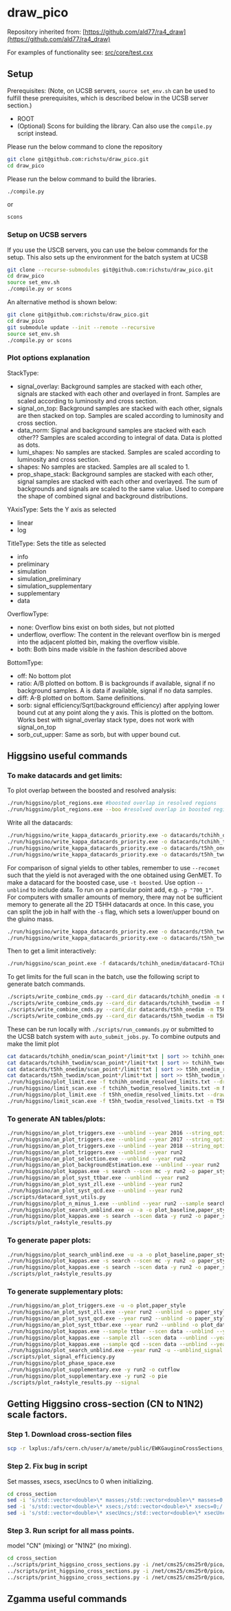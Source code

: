 draw_pico
========

Repository inherited from: [https://github.com/ald77/ra4_draw](https://github.com/ald77/ra4_draw)

For examples of functionality see: [src/core/test.cxx](src/core/test.cxx)

## Setup

Prerequisites: (Note, on UCSB servers, `source set_env.sh` can be used to fulfill these prerequisites, which is described below in the UCSB server section.)
- ROOT 
- (Optional) Scons for building the library. Can also use the `compile.py` script instead.

Please run the below command to clone the repository

~~~~bash
git clone git@github.com:richstu/draw_pico.git
cd draw_pico
~~~~

Please run the below command to build the libraries.

~~~~bash
./compile.py
~~~~

or

~~~~bash
scons
~~~~

### Setup on UCSB servers

If you use the USCB servers,
you can use the below commands for the setup.
This also sets up the environment for the batch system at UCSB

~~~~bash
git clone --recurse-submodules git@github.com:richstu/draw_pico.git
cd draw_pico
source set_env.sh
./compile.py or scons
~~~~

An alternative method is shown below:

~~~~bash
git clone git@github.com:richstu/draw_pico.git
cd draw_pico
git submodule update --init --remote --recursive
source set_env.sh
./compile.py or scons
~~~~

### Plot options explanation

StackType:
- signal\_overlay: Background samples are stacked with each other, signals are stacked with each other and overlayed in front. Samples are scaled according to luminosity and cross section.
- signal\_on\_top: Background samples are stacked with each other, signals are then stacked on top. Samples are scaled according to luminosity and cross section.
- data\_norm: Signal and background samples are stacked with each other?? Samples are scaled according to integral of data. Data is plotted as dots.
- lumi\_shapes: No samples are stacked. Samples are scaled according to luminosity and cross section.
- shapes: No samples are stacked. Samples are all scaled to 1.
- prop\_shape\_stack: Background samples are stacked with each other, signal samples are stacked with each other and overlayed. The sum of backgrounds and signals are scaled to the same value. Used to compare the shape of combined signal and background distributions.

YAxisType: Sets the Y axis as selected
- linear
- log

TitleType: Sets the title as selected
- info
- preliminary
- simulation
- simulation\_preliminary
- simulation\_supplementary
- supplementary
- data

OverflowType:
- none: Overflow bins exist on both sides, but not plotted
- underflow, overflow: The content in the relevant overflow bin is merged into the adjacent plotted bin, making the overflow visible.
- both: Both bins made visible in the fashion described above

BottomType:
- off: No bottom plot
- ratio: A/B plotted on bottom. B is backgrounds if available, signal if no background samples. A is data if available, signal if no data samples.
- diff: A-B plotted on bottom. Same definitions.
- sorb: signal efficiency/Sqrt(background efficiency) after applying lower bound cut at any point along the y axis. This is plotted on the bottom. Works best with signal\_overlay stack type, does not work with signal\_on\_top
- sorb\_cut\_upper: Same as sorb, but with upper bound cut.

## Higgsino useful commands

### To make datacards and get limits:

To plot overlap between the boosted and resolved analysis:

~~~~bash
./run/higgsino/plot_regions.exe #boosted overlap in resolved regions
./run/higgsino/plot_regions.exe --boo #resolved overlap in boosted regions
~~~~

Write all the datacards:

~~~~bash
./run/higgsino/write_kappa_datacards_priority.exe -o datacards/tchihh_onedim/ -m CN -1 -r 1 --unblind --unblind_signalregion
./run/higgsino/write_kappa_datacards_priority.exe -o datacards/tchihh_twodim/ -m N1N2 -2 -r 1 --unblind --unblind_signalregion
./run/higgsino/write_kappa_datacards_priority.exe -o datacards/t5hh_onedim/ -m T5HH -f -1 -r 1 --unblind --unblind_signalregion
./run/higgsino/write_kappa_datacards_priority.exe -o datacards/t5hh_twodim/ -m T5HH -2 -r 1 --unblind --unblind_signalregion
~~~~

For comparison of signal yields to other tables, remember to use `--recomet` such that the yield is not averaged with the one obtained using GenMET. To make a datacard for the boosted case, use `-t boosted`. Use option `--unblind` to include data. To run on a particular point add, e.g. `-p "700_1"`. For computers with smaller amounts of memory, there may not be sufficient memory to generate all the 2D T5HH datacards at once. In this case, you can split the job in half with the `-s` flag, which sets a lower/upper bound on the gluino mass. 

~~~~bash
./run/higgsino/write_kappa_datacards_priority.exe -o datacards/t5hh_twodim/ -m T5HH -2 -r 1 --unblind --unblind_signalregion -s "-2100"
./run/higgsino/write_kappa_datacards_priority.exe -o datacards/t5hh_twodim/ -m T5HH -2 -r 1 --unblind --unblind_signalregion -s 2100
~~~~

Then to get a limit interactively:

~~~~bash
./run/higgsino/scan_point.exe -f datacards/tchihh_onedim/datacard-TChiHH_mChi-700_mLSP-0_Tune_2016,2017,2018_priority1_resolved.txt
~~~~

To get limits for the full scan in the batch, use the following script to generate batch commands.

~~~~bash
./scripts/write_combine_cmds.py --card_dir datacards/tchihh_onedim -m CN
./scripts/write_combine_cmds.py --card_dir datacards/tchihh_twodim -m N1N2
./scripts/write_combine_cmds.py --card_dir datacards/t5hh_onedim -m T5HH
./scripts/write_combine_cmds.py --card_dir datacards/t5hh_twodim -m T5HH
~~~~

These can be run locally with `./scripts/run_commands.py` or submitted to the UCSB batch system with `auto_submit_jobs.py`. To combine outputs and make the limit plot

~~~~bash
cat datacards/tchihh_onedim/scan_point*/limit*txt | sort >> tchihh_onedim_resolved_limits.txt
cat datacards/tchihh_twodim/scan_point*/limit*txt | sort >> tchihh_twodim_resolved_limits.txt
cat datacards/t5hh_onedim/scan_point*/limit*txt | sort >> t5hh_onedim_resolved_limits.txt
cat datacards/t5hh_twodim/scan_point*/limit*txt | sort >> t5hh_twodim_resolved_limits.txt
./run/higgsino/plot_limit.exe -f tchihh_onedim_resolved_limits.txt --drawData -t tchihh_onedim_resolved
./run/higgsino/limit_scan.exe -f tchihh_twodim_resolved_limits.txt -m N1N2 -t tchihh_twodim_resolved --unblind
./run/higgsino/plot_limit.exe -f t5hh_onedim_resolved_limits.txt --drawData -m T5HH -t t5hh_onedim_resolved
./run/higgsino/limit_scan.exe -f t5hh_twodim_resolved_limits.txt -m T5HH -t t5hh_twodim_resolved --unblind
~~~~

### To generate AN tables/plots:

~~~~bash
./run/higgsino/an_plot_triggers.exe --unblind --year 2016 --string_options systematic,efficiency,cr
./run/higgsino/an_plot_triggers.exe --unblind --year 2017 --string_options systematic,efficiency,cr
./run/higgsino/an_plot_triggers.exe --unblind --year 2018 --string_options systematic,efficiency,cr
./run/higgsino/an_plot_triggers.exe --unblind --year run2
./run/higgsino/an_plot_selection.exe --unblind --year run2
./run/higgsino/an_plot_backgroundEstimation.exe --unblind --year run2
./run/higgsino/plot_kappas.exe -s search --scen mc -y run2 -o paper_style
./run/higgsino/an_plot_syst_ttbar.exe --unblind --year run2
./run/higgsino/an_plot_syst_zll.exe --unblind --year run2
./run/higgsino/an_plot_syst_qcd.exe --unblind --year run2
./scripts/datacard_syst_utils.py
./run/higgsino/plot_n_minus_1.exe --unblind --year run2 --sample search
./run/higgsino/plot_search_unblind.exe -u -a -o plot_baseline,paper_style,plot_in_btags,plot_in_btags_with_met_split
./run/higgsino/plot_kappas.exe -s search --scen data -y run2 -o paper_style,use_datacard_results,do_zbi --unblind
./scripts/plot_ra4style_results.py
~~~~

### To generate paper plots:

~~~~bash
./run/higgsino/plot_search_unblind.exe -u -a -o plot_baseline,paper_style,plot_in_btags,plot_in_btags_with_met_split
./run/higgsino/plot_kappas.exe -s search --scen mc -y run2 -o paper_style
./run/higgsino/plot_kappas.exe -s search --scen data -y run2 -o paper_style,use_datacard_results,do_zbi --unblind
./scripts/plot_ra4style_results.py
~~~~

### To generate supplementary plots:

~~~~bash
./run/higgsino/an_plot_triggers.exe -u -o plot,paper_style
./run/higgsino/an_plot_syst_zll.exe --year run2 --unblind -o paper_style
./run/higgsino/an_plot_syst_qcd.exe --year run2 --unblind -o paper_style
./run/higgsino/an_plot_syst_ttbar.exe --year run2 --unblind -o plot_data_vs_mc,paper_style
./run/higgsino/plot_kappas.exe --sample ttbar --scen data --unblind --year run2 -o paper_style
./run/higgsino/plot_kappas.exe --sample zll --scen data --unblind --year run2 -o paper_style
./run/higgsino/plot_kappas.exe --sample qcd --scen data --unblind --year run2 -o paper_style
./run/higgsino/plot_search_unblind.exe --year run2 -u --unblind_signal -o plot_in_btags,plot_in_btags_with_met_split,paper_style,supplementary
./scripts/plot_signal_efficiency.py
./run/higgsino/plot_phase_space.exe
./run/higgsino/plot_supplementary.exe -y run2 -o cutflow
./run/higgsino/plot_supplementary.exe -y run2 -o pie
./scripts/plot_ra4style_results.py --signal
~~~~

## Getting Higgsino cross-section (CN to N1N2) scale factors.

### Step 1. Download cross-section files

~~~~bash
scp -r lxplus:/afs/cern.ch/user/a/amete/public/EWKGauginoCrossSections_13TeV cross_section
~~~~

### Step 2. Fix bug in script

Set masses, xsecs, xsecUncs to 0 when initializing.

~~~~bash
cd cross_section
sed -i 's/std::vector<double>\* masses;/std::vector<double>\* masses=0;/' get_gaugino.C
sed -i 's/std::vector<double>\* xsecs;/std::vector<double>\* xsecs=0;/' get_gaugino.C
sed -i 's/std::vector<double>\* xsecUncs;/std::vector<double>\* xsecUncs=0;/' get_gaugino.C
~~~~

### Step 3. Run script for all mass points.

 model "CN" (mixing) or "N1N2" (no mixing).

~~~~bash
cd cross_section
../scripts/print_higgsino_cross_sections.py -i /net/cms25/cms25r0/pico/NanoAODv7/nano/2016/SMS-TChiHH_2D -m CN
../scripts/print_higgsino_cross_sections.py -i /net/cms25/cms25r0/pico/NanoAODv7/nano/2016/SMS-TChiHH_2D -m N1N2
../scripts/print_higgsino_cross_sections.py -i /net/cms25/cms25r0/pico/NanoAODv7/nano/2016/SMS-TChiHH_2D -c
~~~~

## Zgamma useful commands

